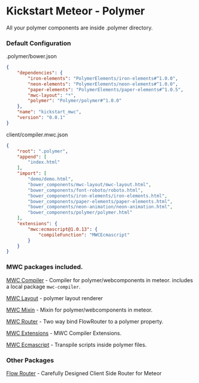 # Kickstart Meteor - Polymer

All your polymer components are inside .polymer directory. 



### Default Configuration

.polymer/bower.json

``` json
{
    "dependencies": {
        "iron-elements": "PolymerElements/iron-elements#^1.0.0",
        "neon-elements": "PolymerElements/neon-elements#^1.0.0",
        "paper-elements": "PolymerElements/paper-elements#^1.0.5",
        "mwc-layout": "*",
        "polymer": "Polymer/polymer#^1.0.0"
    },
    "name": "kickstart_mwc",
    "version": "0.0.1"
}
```

client/compiler.mwc.json

```  json
{
    "root": ".polymer",
    "append": [
        "index.html"
    ],
    "import": [
        "demo/demo.html",
        "bower_components/mwc-layout/mwc-layout.html",
        "bower_components/font-roboto/roboto.html",
        "bower_components/iron-elements/iron-elements.html",
        "bower_components/paper-elements/paper-elements.html",
        "bower_components/neon-animation/neon-animation.html",
        "bower_components/polymer/polymer.html"
    ],
    "extensions": {
        "mwc:ecmascript@1.0.13": {
            "compileFunction": "MWCEcmascript"
        }
    }
}
```

### MWC packages included.

[MWC Compiler](https://github.com/meteorwebcomponents/compiler) - Compiler for polymer/webcomponents in meteor. includes a local package `mwc-compiler`.

[MWC Layout](https://github.com/meteorwebcomponents/layout) - polymer layout renderer

[MWC Mixin](https://github.com/meteorwebcomponents/mixin) - Mixin for polymer/webcomponents in meteor.

[MWC Router](https://github.com/meteorwebcomponents/router) - Two way bind FlowRouter to a polymer property.

[MWC Extensions](https://github.com/meteorwebcomponents/extensions) - MWC Compiler Extensions.

[MWC Ecmascript](https://github.com/meteorwebcomponents/ecmascript) - Transpile scripts inside polymer files.

### Other Packages

[Flow Router](https://github.com/kadirahq/flow-router) - Carefully Designed Client Side Router for Meteor
